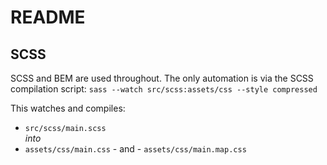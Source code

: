 # README #

## SCSS
SCSS and BEM are used throughout. The only automation is via the SCSS compilation script: `sass --watch src/scss:assets/css --style compressed`

This watches and compiles: 
- `src/scss/main.scss`  
*into*
- `assets/css/main.css` - and - `assets/css/main.map.css`